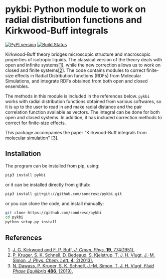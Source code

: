 # pykbi: Python module to work on radial distribution functions and Kirkwood-Buff integrals

[![PyPI version](https://badge.fury.io/py/pykbi.svg)](https://badge.fury.io/py/pykbi)
[![Build Status](https://travis-ci.com/sondresc/pykbi.svg?branch=master)](https://travis-ci.com/sondresc/pykbi)

Kirkwood-Buff theory bridges microscopic structure and macroscopic properties
of isotropic liquids. The classical version of the theory deals with open and infinite
systems\[[1](#KB1951)\], while the new correction allows us to work on closed and finite
systems\[[2](#Kruger2013)\]. The code contains modules to correct finite-size effects in Radial
Distribution functions (RDFs) from Molecular Simulations, and integrate RDFs
obtained from both open and closed ensembles. 

The methods in this module is included in the references below. `pykbi` works
with radial distribution functions obtained from various softwares, so it is up
to the user to read in and make radial distance and the pair correlation
function available as vectors. The integral can be done for both open and
closed systems.  In addition, it has included correction methods to correct for
finite-size effects.

This package accompanies the paper "Kirkwood-Buff integrals from molecular simulation"
\[[3](#dawass2019)\].

## Installation

The program can be installed from pip, using:

```bash
pip3 install pykbi
```

or it can be installed directly from github:

```bash
pip3 install git+git://github.com/sondresc/pykbi.git
```

or you can clone the code, and install manually:

```bash
git clone https://github.com/sondresc/pykbi
cd pykbi
python setup.py install
```

## References
1. <a name="KB1951" />[J. G. Kirkwood and F. P. Buff, *J. Chem. Phys.* **19**, 774(1951).](https://doi.org/10.1063/1.1748352)
1. <a name="Kruger2013" />[P. Kruger, S. K. Schnell, D. Bedeaux, S. Kjelstrup, T. J. H. Vlugt, J.-M. Simon, *J. Phys. Chem. Lett.* **4**, 2(2013).](https://doi.org/10.1021/jz301992u)
1. <a name="dawass2019" />[N. Dawass, P. Kruger, S. K. Schnell, J.-M. Simon, T. J. H. Vlugt, *Fluid Phase Equilibria* **486**, (2019).](https://doi.org/10.1016/j.fluid.2018.12.027)
